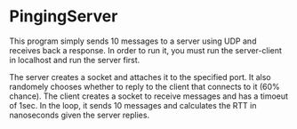# PingingServer

This program simply sends 10 messages to a server using UDP and receives back a response. In order to run it, you must run the server-client in localhost and run the server first. 

The server creates a socket and attaches it to the specified port. It also randomely chooses whether to reply to the client that connects to it (60% chance). The client creates a socket to receive messages and has a timoeut of 1sec. In the loop, it sends 10 messages and calculates the RTT in nanoseconds given the server replies. 
